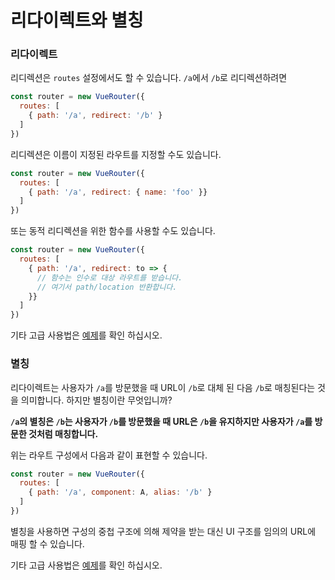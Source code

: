 # 리다이렉트와 별칭

### 리다이렉트

리디렉션은 `routes` 설정에서도 할 수 있습니다. `/a`에서 `/b`로 리디렉션하려면

``` js
const router = new VueRouter({
  routes: [
    { path: '/a', redirect: '/b' }
  ]
})
```

리디렉션은 이름이 지정된 라우트를 지정할 수도 있습니다.

``` js
const router = new VueRouter({
  routes: [
    { path: '/a', redirect: { name: 'foo' }}
  ]
})
```

또는 동적 리디렉션을 위한 함수를 사용할 수도 있습니다.

``` js
const router = new VueRouter({
  routes: [
    { path: '/a', redirect: to => {
      // 함수는 인수로 대상 라우트를 받습니다.
      // 여기서 path/location 반환합니다.
    }}
  ]
})
```
기타 고급 사용법은 [예제](https://github.com/vuejs/vue-router/blob/dev/examples/redirect/app.js)를 확인 하십시오.

### 별칭

리다이렉트는 사용자가 `/a`를 방문했을 때 URL이 `/b`로 대체 된 다음 `/b`로 매칭된다는 것을 의미합니다. 하지만 별칭이란 무엇입니까?

**`/a`의 별칭은 `/b`는 사용자가 `/b`를 방문했을 때 URL은 `/b`을 유지하지만 사용자가 `/a`를 방문한 것처럼 매칭합니다.**

위는 라우트 구성에서 다음과 같이 표현할 수 있습니다.

``` js
const router = new VueRouter({
  routes: [
    { path: '/a', component: A, alias: '/b' }
  ]
})
```

별칭을 사용하면 구성의 중첩 구조에 의해 제약을 받는 대신 UI 구조를 임의의 URL에 매핑 할 수 있습니다.

기타 고급 사용법은 [예제](https://github.com/vuejs/vue-router/blob/dev/examples/route-alias/app.js)를 확인 하십시오.
